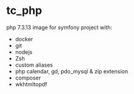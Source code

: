 # tc_php
php 7.3.13 image for symfony project with:
  * docker
  * git
  * nodejs
  * Zsh
  * custom aliases
  * php calendar, gd, pdo_mysql & zip extension
  * composer
  * wkhtmltopdf
